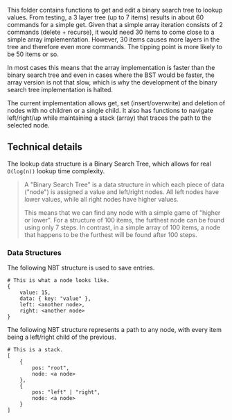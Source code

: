 This folder contains functions to get and edit a binary search tree to lookup values.
From testing, a 3 layer tree (up to 7 items) results in about 60 commands for a simple get. Given that a simple array iteration consists of 2 commands (delete + recurse), it would need 30 items to come close to a simple array implementation. However, 30 items causes more layers in the tree and therefore even more commands. The tipping point is more likely to be 50 items or so.

In most cases this means that the array implementation is faster than the binary search tree and even in cases where the BST would be faster, the array version is not that slow, which is why the development of the binary search tree implementation is halted.

The current implementation allows get, set (insert/overwrite) and deletion of nodes with no children or a single child. It also has functions to navigate left/right/up while maintaining a stack (array) that traces the path to the selected node.

## Technical details
The lookup data structure is a Binary Search Tree, which allows for real `O(log(n))` lookup time complexity.

> A "Binary Search Tree" is a data structure in which each piece of data ("node") is assigned a value and left/right nodes. All left nodes have lower values, while all right nodes have higher values.
> 
> This means that we can find any node with a simple game of "higher or lower". For a structure of 100 items, the furthest node can be found using only 7 steps. In contrast, in a simple array of 100 items, a node that happens to be the furthest will be found after 100 steps.

### Data Structures
The following NBT structure is used to save entries.
```
# This is what a node looks like.
{
    value: 15,
    data: { key: "value" },
    left: <another node>,
    right: <another node>
}
```

The following NBT structure represents a path to any node, with every item being a left/right child of the previous.
```
# This is a stack.
[
    {
        pos: "root",
        node: <a node>
    },
    {
        pos: "left" | "right",
        node: <a node>
    }
]
```